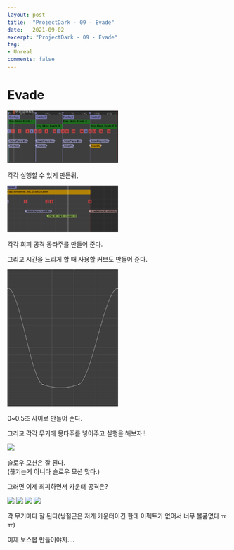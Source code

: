 ```yaml
---
layout: post
title:  "ProjectDark - 09 - Evade"
date:   2021-09-02
excerpt: "ProjectDark - 09 - Evade"
tag:
- Unreal
comments: false
---
```


# Evade
<img src = "../assets/img/project/unreal_project_dark/09/player_evade_montage.png" width="50%">  

각각 실행할 수 있게 만든뒤,

<img src = "../assets/img/project/unreal_project_dark/09/evade_montage.png" width="50%">

각각 회피 공격 몽타주를 만들어 준다.

그리고 시간을 느리게 할 때 사용할 커브도 만들어 준다.


<img src = "../assets/img/project/unreal_project_dark/09/slow_motion_curve.png" width="50%">

0~0.5초 사이로 만들어 준다.

그리고 각각 무기에 몽타주를 넣어주고 실행을 해보자!!

<img src = "../assets/img/project/unreal_project_dark/09/slow_motion.gif" width="50%">

슬로우 모션은 잘 된다.  
(끊기는게 아니다 슬로우 모션 맞다.)

그러면 이제 회피하면서 카운터 공격은?

<img src = "../assets/img/project/unreal_project_dark/09/counter.gif" width="30%">
<img src = "../assets/img/project/unreal_project_dark/09/spear_counter.gif" width="30%">
<img src = "../assets/img/project/unreal_project_dark/09/dual_counter.gif" width="30%">
<img src = "../assets/img/project/unreal_project_dark/09/nunchaku_counter.gif" width="30%">

각 무기마다 잘 된다(쌍절곤은 저게 카운터이긴 한데 이펙트가 없어서 너무 볼품없다 ㅠㅠ)

이제 보스몹 만들어야지....
